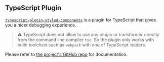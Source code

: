 ## TypeScript Plugin

[`typescript-plugin-styled-components`](https://github.com/Igorbek/typescript-plugin-styled-components) is a plugin for TypeScript that gives you a nicer debugging experience.

> ⚠️ TypeScript does not allow to use any plugin or transformer directly from the command line compiler `tsc`. So the plugin only works with build toolchain such as `webpack` with one of TypeScript loaders.

Please refer to [the project's GitHub repo](<(https://github.com/Igorbek/typescript-plugin-styled-components)>) for documentation.

